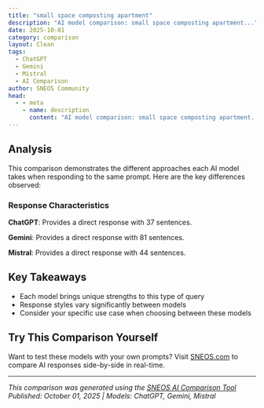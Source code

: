 ```yaml
---
title: "small space composting apartment"
description: "AI model comparison: small space composting apartment..."
date: 2025-10-01
category: comparison
layout: Clean
tags:
  - ChatGPT
  - Gemini
  - Mistral
  - AI Comparison
author: SNEOS Community
head:
  - - meta
    - name: description
      content: "AI model comparison: small space composting apartment..."
---
```


<ChatComparison
  title="small space composting apartment"
  prompt="small space composting apartment"
  :responses='{
    "ChatGPT": "Composting in a small apartment is definitely possible and a great way to reduce food waste. Here are some tips and options for small space composting:\n\n### 1. **Choose the Right Composting Method**\n\n- **Vermicomposting (Worm Composting):** Uses red wiggler worms to break down food scraps quickly. It\u2019s odor-free when maintained properly and perfect for indoors.\n- **Bokashi Composting:** This anaerobic fermentation process uses a special mix of microbes in a sealed container and can handle meat and dairy waste, which traditional composting cannot.\n- **Electric Composters:** Small countertop appliances that speed up composting by heating and tumbling the waste; they turn scraps into compost quickly and with minimal effort.\n\n### 2. **Suitable Containers for Apartment Composting**\n\n- **Worm Bin:** Stackable trays with a lid and drainage for worm composting. They are compact and can fit under a sink or in a cabinet.\n- **Bokashi Bin:** Airtight bucket with a spigot to drain liquid and a tight-fitting lid.\n- **Compost Tumbler or Sealed Containers:** For small-scale aerobic composting if you have a balcony or an area with ventilation.\n\n### 3. **What You Can Compost in an Apartment**\n\n- Fruit and vegetable scraps\n- Coffee grounds and filters\n- Tea bags (make sure they are compostable)\n- Eggshells (crushed)\n- Bread, grains, and pasta scraps\n- Paper towels and napkins (unbleached and free of chemicals)\n- Avoid meat, dairy, oily foods unless using bokashi or worm composting.\n\n### 4. **Tips for Success**\n\n- Avoid overfilling your compost bin; chop scraps into smaller pieces.\n- Maintain moisture balance (like a wrung-out sponge).\n- Turn or aerate compost to avoid odors.\n- Use a tray or mat under the bin to catch spills.\n- Keep the bin in a warm, dark location inside your apartment.\n\n### 5. **Using Finished Compost**\n\n- Use the compost in houseplants or community gardens.\n- If you don\u2019t have plants, consider gifting your compost or donating it.\n\n---\n\n### Example: Simple Worm Composting Setup\n\n**Materials:**\n- Plastic storage bin with a lid (for DIY worm bin) or a purchased worm composting kit.\n- Red wiggler worms (Eisenia fetida).\n- Bedding made from shredded newspaper, cardboard, or coconut coir.\n- Food scraps as listed above.\n\n**Steps:**\n1. Drill small holes for ventilation and drainage.\n2. Add moist bedding to the bin.\n3. Add worms and some food scraps.\n4. Bury food scraps in bedding to avoid fruit flies.\n5. Harvest compost every few months by moving finished compost to one side and adding fresh bedding and scraps to the other.\n\n---\n\nIf you\u2019d like, I can provide specific product recommendations or instructions for any of these composting methods!",
    "Gemini": "Composting in a small apartment can feel daunting, but it\u0027s definitely possible! Here\u0027s a breakdown of how to make it work, considering space limitations and potential odor issues:\n\n**1. Choosing the Right Composting Method:**\n\n*   **Vermicomposting (Worm Composting):** This is often considered the **best option for apartments**.\n    *   **Pros:**  Relatively odorless if done correctly, efficient at breaking down food scraps, produces nutrient-rich compost (worm castings) and \u0022worm tea\u0022 (liquid fertilizer).\n    *   **Cons:** Requires a little more initial setup and maintenance (feeding the worms, monitoring moisture levels). You also need to be okay with worms!\n    *   **Containers:**  You can buy pre-made worm composting bins (e.g., the Worm Factory 360) or build your own using plastic storage bins.  Look for tiered systems (where worms move upwards as food is added) to make harvesting the compost easier.  Consider a stackable worm bin to save space vertically.\n    *   **Worms:**  Red wigglers (Eisenia fetida) are the best type for composting.\n*   **Bokashi Composting:** This uses inoculated bran (Bokashi bran) to ferment food waste.\n    *   **Pros:**  Handles a wider range of food scraps than traditional composting (including meat, dairy, and oily foods), relatively compact.\n    *   **Cons:** Requires purchasing Bokashi bran regularly, the fermented waste needs to be buried in soil afterward (either in a garden, a larger outdoor compost bin, or community garden). The fermented waste can be quite acidic.\n    *   **Containers:**  Bokashi buckets with a spigot to drain off excess liquid are readily available.\n*   **Electric Composter:** These are sealed units that grind and heat food waste to accelerate decomposition.\n    *   **Pros:** Fast, relatively odorless, and produces a dry \u0022compost\u0022 in a short amount of time.\n    *   **Cons:**  Expensive, require electricity, the end product needs to be further composted or used as a soil amendment.  It\u0027s not truly \u0022compost\u0022 in the traditional sense as it\u0027s more of a dried, nutrient-rich powder.\n*   **Traditional (Aerobic) Composting:** This is less ideal for small apartments.\n    *   **Pros:** Simple in principle.\n    *   **Cons:** Requires a larger container, more space, can attract pests and produce odors if not properly managed (requires regular turning and balancing of \u0022greens\u0022 and \u0022browns\u0022).\n\n**2. Setting Up Your Composting System:**\n\n*   **Location:**\n    *   **Worm Composting:** A cool, dark, and dry spot is ideal.  Under the kitchen sink, in a closet, or on a balcony (shaded) are good options. Avoid direct sunlight.\n    *   **Bokashi:** Can be kept indoors in the kitchen or another convenient location.\n    *   **Electric Composter:**  Place near an outlet.\n*   **Ventilation:**\n    *   Proper ventilation is crucial for any composting system to prevent anaerobic conditions (which cause bad odors). Make sure your bin has adequate airflow (holes in the sides and lid for worm composting, or a tight-fitting lid with a spigot for Bokashi).\n*   **Containment:**\n    *   Always use a container with a lid to minimize odors and prevent fruit flies.\n\n**3. What to Compost (and What to Avoid):**\n\n*   **Generally Safe for Most Systems (especially worm composting):**\n    *   Vegetable and fruit scraps\n    *   Coffee grounds and filters\n    *   Tea bags (remove staples)\n    *   Crushed eggshells\n    *   Shredded paper and cardboard (uncoated, plain)\n*   **Acceptable for Bokashi (in addition to the above):**\n    *   Meat scraps (cooked or raw)\n    *   Dairy products\n    *   Oily foods\n    *   Small bones\n*   **Never Compost:**\n    *   Diseased plants\n    *   Weeds with seeds\n    *   Pet waste\n    *   Large bones\n    *   Oils (except for Bokashi)\n    *   Processed foods with high salt, oil, or preservatives (use sparingly in Bokashi)\n\n**4. Maintenance Tips for Apartment Composting:**\n\n*   **Balance \u0022Greens\u0022 and \u0022Browns\u0022:**\n    *   **\u0022Greens\u0022 are nitrogen-rich:** Food scraps, coffee grounds, tea bags.\n    *   **\u0022Browns\u0022 are carbon-rich:** Shredded paper, cardboard, dried leaves (if you have them).\n    *   Aim for a ratio of roughly 2:1 or 3:1 \u0022browns\u0022 to \u0022greens.\u0022  Adding too many \u0022greens\u0022 can lead to a smelly, soggy mess.  Adding too many \u0022browns\u0022 can slow down decomposition.\n*   **Chop Food Scraps into Smaller Pieces:** This speeds up decomposition.\n*   **Bury Food Scraps:**  In worm composting, bury food scraps under a layer of bedding to prevent fruit flies.\n*   **Control Moisture:**  The compost should be damp like a wrung-out sponge.  Too wet can lead to odors; too dry can slow down decomposition. Add more \u0022browns\u0022 to absorb excess moisture.\n*   **Aerate Regularly:**  Turning the compost or stirring it helps provide oxygen and prevents anaerobic conditions.  Worm composting doesn\u0027t require as much aeration as traditional composting, but gently fluffing the bedding occasionally is helpful.\n*   **Drain Liquids:**  Bokashi buckets have a spigot to drain off the fermentation liquid.  Dilute this liquid and use it as a fertilizer for plants.\n*   **Manage Fruit Flies:**\n    *   The best defense is a tight-fitting lid.\n    *   Bury food scraps.\n    *   A fruit fly trap (a small dish with apple cider vinegar and a drop of dish soap) can help.\n*   **Address Odors:**\n    *   If your compost starts to smell, it\u0027s likely due to anaerobic conditions.  Add more \u0022browns,\u0022 aerate the compost more frequently, and make sure there\u0027s adequate ventilation.\n*   **Harvesting:**\n    *   **Worm Castings:**  Harvest castings every few months by moving the finished compost to one side of the bin and adding fresh bedding to the other side.  The worms will migrate to the fresh bedding, leaving the castings behind.\n    *   **Bokashi:**  After fermenting in the bucket, bury the fermented waste in soil.\n\n**5. Dealing with the Finished Compost:**\n\n*   **Indoor Plants:**  Use the compost (worm castings or Bokashi-treated soil) to enrich the soil of your houseplants.\n*   **Community Garden:**  Donate your compost to a local community garden.\n*   **Potted Plants on a Balcony:**  If you have a balcony, use the compost for your potted plants.\n*   **\u0022Trench Composting\u0022:** If you have access to a small patch of ground, you can bury the compost directly in the soil.\n*   **Give it Away:**  Offer the compost to friends or neighbors with gardens.\n\n**6. Addressing Common Concerns:**\n\n*   **\u0022I don\u0027t have enough space!\u0022**  Even a small worm bin can be surprisingly productive.  Look for compact, stackable systems.\n*   **\u0022It will smell!\u0022**  A well-managed compost system should not smell bad.  Focus on balancing \u0022greens\u0022 and \u0022browns,\u0022 ensuring adequate ventilation, and burying food scraps.\n*   **\u0022I\u0027m afraid of pests!\u0022**  A tight-fitting lid and proper maintenance (burying food scraps, controlling moisture) will minimize the risk of pests.\n\n**Before You Start:**\n\n*   **Research thoroughly:**  Learn as much as you can about your chosen composting method.\n*   **Start small:**  Begin with a small bin and a limited amount of food scraps.  You can always expand later.\n*   **Be patient:**  Composting takes time.  Don\u0027t get discouraged if it doesn\u0027t work perfectly right away.\n*   **Experiment:**  Find what works best for your lifestyle and your specific types of food waste.\n\nBy following these tips, you can successfully compost in your apartment and reduce your environmental impact! Remember to choose a method that suits your space, lifestyle, and willingness to maintain the system. Good luck!\n",
    "Mistral": "Composting in a small apartment space can be a rewarding way to reduce waste and create nutrient-rich soil for plants. Here are some tips and methods for small space composting:\n\n### Methods for Small Space Composting\n\n1. **Vermicomposting (Worm Composting)**\n   - **What You Need:** A worm bin, red wiggler worms, bedding material (shredded newspaper, coconut coir, or peat moss), and food scraps.\n   - **How It Works:** Worms break down organic waste into nutrient-rich compost.\n   - **Benefits:** Quick, odorless, and produces high-quality compost.\n   - **Tips:** Keep the bin in a cool, shady spot. Feed the worms a balanced diet of greens (fruit and vegetable scraps) and browns (paper, cardboard).\n\n2. **Bokashi Composting**\n   - **What You Need:** A Bokashi bucket, Bokashi bran (inoculated with effective microorganisms), and food scraps.\n   - **How It Works:** Fermentation process breaks down food waste, including meat and dairy, into a pre-compost material.\n   - **Benefits:** Can handle a wider range of food scraps, including meat and dairy.\n   - **Tips:** Bury the pre-compost material in soil or a larger compost pile to complete the process.\n\n3. **Aerobic Composting**\n   - **What You Need:** A small compost bin or tumbler, food scraps, and browns (dry leaves, shredded paper).\n   - **How It Works:** Microorganisms break down organic matter in the presence of oxygen.\n   - **Benefits:** Simple and effective for small amounts of waste.\n   - **Tips:** Ensure proper aeration and moisture levels. Keep the bin in a well-ventilated area.\n\n### Tips for Successful Apartment Composting\n\n1. **Choose the Right Bin:**\n   - Opt for a compact, well-sealed bin to prevent odors and pests.\n   - Consider a bin with a charcoal filter to absorb smells.\n\n2. **Balance Greens and Browns:**\n   - Greens (fruit and vegetable scraps) provide nitrogen.\n   - Browns (paper, cardboard, dry leaves) provide carbon.\n   - Aim for a 1:1 ratio by volume.\n\n3. **Avoid Certain Items:**\n   - Do not compost meat, dairy, or cooked foods in traditional compost bins (Bokashi can handle these).\n   - Avoid adding diseased plants or weeds with seeds.\n\n4. **Maintain Proper Moisture:**\n   - Compost should be moist but not soggy.\n   - Add water if it\u2019s too dry; add more browns if it\u2019s too wet.\n\n5. **Turn and Aerate:**\n   - Regularly turn the compost to ensure proper aeration and decomposition.\n   - Use a small rake or fork to mix the contents.\n\n6. **Monitor Temperature:**\n   - Composting works best at temperatures between 120-160\u00B0F (49-71\u00B0C).\n   - Use a compost thermometer to monitor the temperature.\n\n7. **Use the Compost:**\n   - Once the compost is ready (dark, crumbly, and earthy-smelling), use it to enrich soil for potted plants or a small garden.\n\n### Additional Considerations\n\n- **Space:** Ensure you have a designated spot for your compost bin, such as a balcony, under the sink, or in a closet.\n- **Pests:** Keep the bin sealed to prevent pests like fruit flies. Use a vinegar trap to catch any flies that do appear.\n- **Community Resources:** Check if your apartment complex or local community offers composting services or workshops.\n\nBy following these guidelines, you can successfully compost in a small apartment space and contribute to a more sustainable lifestyle."
  }'
  published-date="17:58"
/>

## Analysis

This comparison demonstrates the different approaches each AI model takes when responding to the same prompt. Here are the key differences observed:

### Response Characteristics

**ChatGPT**: Provides a direct response with 37 sentences. 

**Gemini**: Provides a direct response with 81 sentences. 

**Mistral**: Provides a direct response with 44 sentences. 

## Key Takeaways

- Each model brings unique strengths to this type of query
- Response styles vary significantly between models
- Consider your specific use case when choosing between these models

## Try This Comparison Yourself

Want to test these models with your own prompts? Visit [SNEOS.com](https://sneos.com) to compare AI responses side-by-side in real-time.

---

*This comparison was generated using the [SNEOS AI Comparison Tool](https://sneos.com)*
*Published: October 01, 2025 | Models: ChatGPT, Gemini, Mistral*
